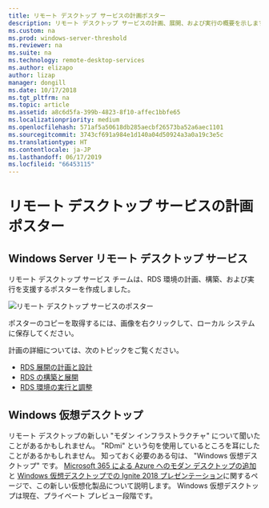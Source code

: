 ```yaml
---
title: リモート デスクトップ サービスの計画ポスター
description: リモート デスクトップ サービスの計画、展開、および実行の概要を示します
ms.custom: na
ms.prod: windows-server-threshold
ms.reviewer: na
ms.suite: na
ms.technology: remote-desktop-services
ms.author: elizapo
author: lizap
manager: dongill
ms.date: 10/17/2018
ms.tgt_pltfrm: na
ms.topic: article
ms.assetid: a8c6d5fa-399b-4823-8f10-affec1bbfe65
ms.localizationpriority: medium
ms.openlocfilehash: 571af5a50618db285aecbf26573ba52a6aec1101
ms.sourcegitcommit: 3743cf691a984e1d140a04d50924a3a0a19c3e5c
ms.translationtype: HT
ms.contentlocale: ja-JP
ms.lasthandoff: 06/17/2019
ms.locfileid: "66453115"
---
```

# <a name="remote-desktop-services---planning-poster"></a>リモート デスクトップ サービスの計画ポスター

## <a name="remote-desktop-services-in-windows-server"></a>Windows Server リモート デスクトップ サービス

リモート デスクトップ サービス チームは、RDS 環境の計画、構築、および実行を支援するポスターを作成しました。

![リモート デスクトップ サービスのポスター](./media/rds-poster-download.png)

ポスターのコピーを取得するには、画像を右クリックして、ローカル システムに保存してください。

計画の詳細については、次のトピックをご覧ください。

- [RDS 展開の計画と設計](rds-plan-and-design.md)
- [RDS の構築と展開](rds-build-and-deploy.md)
- [RDS 環境の実行と調整](rds-run-and-tune.md)

## <a name="windows-virtual-desktop"></a>Windows 仮想デスクトップ

リモート デスクトップの新しい "モダン インフラストラクチャ" について聞いたことがあるかもしれません。 "RDmi" という句を使用しているところを耳にしたことがあるかもしれません。 知っておく必要のある句は、 "Windows 仮想デスクトップ" です。 [Microsoft 365 による Azure へのモダン デスクトップの追加](https://azure.microsoft.com/blog/microsoft-365-adds-modern-desktop-on-azure/)と [Windows 仮想デスクトップでの Ignite 2018 プレゼンテーション](https://www.youtube.com/watch?v=_7G37PFYVe4)に関するページで、この新しい仮想化製品について説明します。 Windows 仮想デスクトップは現在、プライベート プレビュー段階です。